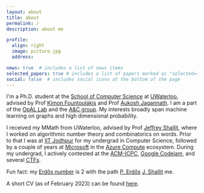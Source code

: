 ```yaml
---
layout: about
title: about
permalink: /
description: about me

profile:
  align: right
  image: picture.jpg
  address: 

news: true  # includes a list of news items
selected_papers: true # includes a list of papers marked as "selected={true}"
social: false  # includes social icons at the bottom of the page
---
```


I'm a Ph.D. student at the [School of Computer Science](https://cs.uwaterloo.ca/) at [UWaterloo](https://uwaterloo.ca/), advised by Prof [Kimon Fountoulakis](https://scholar.google.ca/citations?user=K-SafJUAAAAJ) and Prof [Aukosh Jagannath](https://math.uwaterloo.ca/~a3jagann/). I am a part of the [OpAL Lab](https://opallab.ca/) and the [A&C group](https://algcomp.uwaterloo.ca/). My interests broadly span machine learning on graphs and high dimensional probability.

I received my MMath from UWaterloo, advised by Prof [Jeffrey Shallit](https://cs.uwaterloo.ca/~shallit/), where I worked on algorithmic number theory and combinatorics on words. Prior to that I was at [IIT Jodhpur](http://iitj.ac.in/) for my undergrad in Computer Science, followed by a couple of years at [Microsoft](https://microsoft.com/) in the [Azure Compute](https://azure.microsoft.com/en-us/product-categories/compute/) ecosystem. During my undergrad, I actively contested at the [ACM-ICPC](https://icpc.global/), [Google Codejam](https://codingcompetitions.withgoogle.com/codejam), and several [CTFs](https://ctftime.org/ctf-wtf/).

<!-- In my free time I [sketch](), [play board games](), or play my [keys or guitar](). -->
Fun fact: my [Erdős number](https://en.wikipedia.org/wiki/Erdős_number) is 2 with the path [P. Erdős](https://en.wikipedia.org/wiki/Paul_Erd%C5%91s) <a href="http://www.numdam.org/item/JTNB_1991__3_1_43_0/"><i class="fa-solid fa-arrow-right-long"></i></a> [J. Shallit](https://cs.uwaterloo.ca/~shallit/) <a href="https://doi.org/10.1016/j.tcs.2021.01.018"><i class="fa-solid fa-arrow-right-long"></i></a> me.

A short CV (as of February 2023) can be found [here](/assets/pdf/CV.pdf).